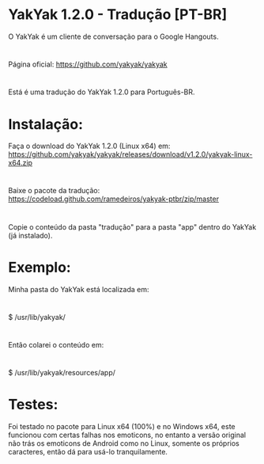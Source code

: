 # YakYak 1.2.0 - Tradução [PT-BR]
O YakYak é um cliente de conversação para o Google Hangouts. 
#
Página oficial: https://github.com/yakyak/yakyak
#
Está é uma tradução do YakYak 1.2.0 para Português-BR.

# Instalação:
Faça o download do YakYak 1.2.0 (Linux x64) em: https://github.com/yakyak/yakyak/releases/download/v1.2.0/yakyak-linux-x64.zip
#
Baixe o pacote da tradução: https://codeload.github.com/ramedeiros/yakyak-ptbr/zip/master
#
Copie o conteúdo da pasta "tradução" para a pasta "app" dentro do YakYak (já instalado).

# Exemplo:
Minha pasta do YakYak está localizada em: 
#
$ /usr/lib/yakyak/
#
Então colarei o conteúdo em:
#
$ /usr/lib/yakyak/resources/app/

# Testes:
Foi testado no pacote para Linux x64 (100%) e no Windows x64, este funcionou com certas falhas nos emoticons, no entanto a versão original não trás os emoticons de Android como no Linux, somente os próprios caracteres, então dá para usá-lo tranquilamente.
